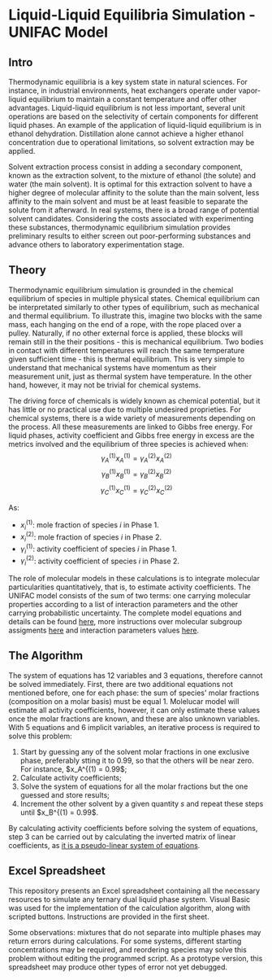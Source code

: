 # Liquid-Liquid Equilibria Simulation - UNIFAC Model

## Intro

Thermodynamic equilibria is a key system state in natural sciences. For instance, in industrial environments, heat exchangers operate under vapor-liquid equilibrium to maintain a constant temperature and offer other advantages. Liquid-liquid equilibrium is not less important, several unit operations are based on the selectivity of certain components for different liquid phases. An example of the application of liquid-liquid equilibrium is in ethanol dehydration. Distillation alone cannot achieve a higher ethanol concentration due to operational limitations, so solvent extraction may be applied.

Solvent extraction process consist in adding a secondary component, known as the extraction solvent, to the mixture of ethanol (the solute) and water (the main solvent). It is optimal for this extraction solvent to have a higher degree of molecular affinity to the solute than the main solvent, less affinity to the main solvent and must be at least feasible to separate the solute from it afterward. In real systems, there is a broad range of potential solvent candidates. Considering the costs associated with experimenting these substances, thermodynamic equilibrium simulation provides preliminary results to either screen out poor-performing substances and advance others to laboratory experimentation stage.

## Theory

Thermodynamic equilibrium simulation is grounded in the chemical equilibrium of species in multiple physical states. Chemical equilibrium can be interpretated similarly to other types of equilibrium, such as mechanical and thermal equilibrium. To illustrate this, imagine two blocks with the same mass, each hanging on the end of a rope, with the rope placed over a pulley. Naturally, if no other external force is applied, these blocks will remain still in the their positions - this is mechanical equilibrium. Two bodies in contact with different temperatures will reach the same temperature given sufficient time - this is thermal equilibrium. This is very simple to understand that mechanical systems have momentum as their measurement unit, just as thermal system have temperature. In the other hand, however, it may not be trivial for chemical systems.

The driving force of chemicals is widely known as chemical potential, but it has little or no practical use due to multiple undesired proprieties. For chemical systems, there is a wide variety of measurements depending on the process. All these measurements are linked to Gibbs free energy. For liquid phases, activity coefficient and Gibbs free energy in excess are the metrics involved and the equilibrium of three species is achieved when:
$$\gamma_A^{(1)} x_A^{(1)} = \gamma_A^{(2)} x_A^{(2)}$$
$$\gamma_B^{(1)} x_B^{(1)} = \gamma_B^{(2)} x_B^{(2)}$$
$$\gamma_C^{(1)} x_C^{(1)} = \gamma_C^{(2)} x_C^{(2)}$$

As:
- $x_i^{(1)}$: mole fraction of species $i$ in Phase 1.
- $x_i^{(2)}$: mole fraction of species $i$ in Phase 2.
- $\gamma_i^{(1)}$: activity coefficient of species $i$ in Phase 1.
- $\gamma_i^{(2)}$: activity coefficient of species $i$ in Phase 2.

The role of molecular models in these calculations is to integrate molecular particularities quantitatively, that is, to estimate activity coefficients. The UNIFAC model consists of the sum of two terms: one carrying molecular properties according to a list of interaction parameters and the other carrying probabilistic uncertainty. The complete model equations and details can be found [here](https://en.wikipedia.org/wiki/UNIFAC), more instructions over molecular subgroup assigments [here](http://www.aim.env.uea.ac.uk/aim/info/UNIFACgroups.html) and interaction parameters values [here](https://www.ddbst.com/published-parameters-unifac.html).

## The Algorithm

The system of equations has 12 variables and 3 equations, therefore cannot be solved immediately. First, there are two additional equations not mentioned before, one for each phase: the sum of species' molar fractions (composition on a molar basis) must be equal 1. Molelucar model will estimate all activity coefficients, however, it can only estimate these values once the molar fractions are known, and these are also unknown variables. With 5 equations and 6 implicit variables, an iterative process is required to solve this problem:

1. Start by guessing any of the solvent molar fractions in one exclusive phase, preferably stting it to 0.99, so that the others will be near zero. For instance, $x_A^{(1) = 0.99$;
2. Calculate activity coefficients;
3. Solve the system of equations for all the molar fractions but the one guessed and store results;
4. Increment the other solvent by a given quantity $s$ and repeat these steps until $x_B^{(1) = 0.99$.

By calculating activity coefficients before solving the system of equations, step 3 can be carried out by calculating the inverted matrix of linear coefficients, as [it is a pseudo-linear system of equations](https://www.sciencedirect.com/science/article/pii/S0098135412003729).

## Excel Spreadsheet

This repository presents an Excel spreadsheet containing all the necessary resources to simulate any ternary dual liquid phase system. Visual Basic was used for the implementation of the calculation algorithm, along with scripted buttons. Instructions are provided in the first sheet.

Some observations: mixtures that do not separate into multiple phases may return errors during calculations. For some systems, different starting concentrations may be required, and reordering species may solve this problem without editing the programmed script. As a prototype version, this spreadsheet may produce other types of error not yet debugged.
